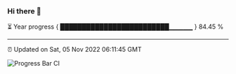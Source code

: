 ### Hi there 👋

⏳ Year progress { █████████████████████████▁▁▁▁▁ } 84.45 %

---

⏰ Updated on Sat, 05 Nov 2022 06:11:45 GMT

![Progress Bar CI](https://github.com/Shyam-Makwana/GitHub-Actions-Demo/workflows/Progress%20Bar%20CI/badge.svg)
